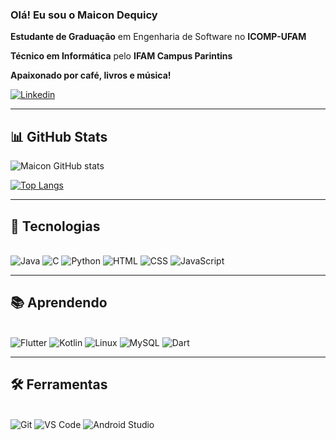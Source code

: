 ### Olá! Eu sou o Maicon Dequicy 

 **Estudante de Graduação** em Engenharia de Software no **ICOMP-UFAM**

**Técnico em Informática** pelo **IFAM Campus Parintins**

**Apaixonado por café, livros e música!**

[![Linkedin](https://img.shields.io/badge/LinkedIn-0077B5?style=for-the-badge&logo=linkedin&logoColor=white)](https://www.linkedin.com/in/maicon-dequicy-52a715273/)  

---

## 📊 GitHub Stats  

![Maicon GitHub stats](https://github-readme-stats.vercel.app/api?username=MaiconDequicy&show_icons=true&theme=dracula)  

[![Top Langs](https://github-readme-stats.vercel.app/api/top-langs/?username=MaiconDequicy&layout=compact&theme=dracula&card_width=468)](https://github.com/anuraghazra/github-readme-stats)

---

## 🚀 Tecnologias  

<div style="display: inline_block"><br/>
    <img alt="Java" src="https://img.shields.io/badge/Java-ED8B00?style=for-the-badge&logo=openjdk&logoColor=white"/>
    <img alt="C" src="https://img.shields.io/badge/C-00599C?style=for-the-badge&logo=c&logoColor=white"/>
    <img alt="Python" src="https://img.shields.io/badge/Python-3776AB?style=for-the-badge&logo=python&logoColor=white"/>
    <img alt="HTML" src="https://img.shields.io/badge/HTML5-E34F26?style=for-the-badge&logo=html5&logoColor=white"/>
    <img alt="CSS" src="https://img.shields.io/badge/CSS3-1572B6?style=for-the-badge&logo=css3&logoColor=white"/>
    <img alt="JavaScript" src="https://img.shields.io/badge/JavaScript-323330?style=for-the-badge&logo=javascript&logoColor=F7DF1E"/>
</div>

---

## 📚 Aprendendo  

<div style="display: inline_block"><br/>
    <img alt="Flutter" src="https://img.shields.io/badge/Flutter-02569B?style=for-the-badge&logo=flutter&logoColor=white"/>
    <img alt="Kotlin" src="https://img.shields.io/badge/Kotlin-0095D5?&style=for-the-badge&logo=kotlin&logoColor=white"/>
    <img alt="Linux" src="https://img.shields.io/badge/Linux-FCC624?style=for-the-badge&logo=linux&logoColor=black"/>
    <img alt="MySQL" src="https://img.shields.io/badge/MySQL-005C84?style=for-the-badge&logo=mysql&logoColor=white"/>
    <img alt="Dart" src="https://img.shields.io/badge/Dart-0175C2?style=for-the-badge&logo=dart&logoColor=white"/>
</div>

---

## 🛠 Ferramentas  

<div style="display: inline_block"><br/>
    <img alt="Git" src="https://img.shields.io/badge/Git-F05032?style=for-the-badge&logo=git&logoColor=white"/>
    <img alt="VS Code" src="https://img.shields.io/badge/VS%20Code-0078d7?style=for-the-badge&logo=visual-studio-code&logoColor=white"/>
    <img alt="Android Studio" src="https://img.shields.io/badge/Android%20Studio-3DDC84?style=for-the-badge&logo=android-studio&logoColor=white"/>
</div>


